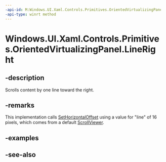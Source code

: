 ```yaml
---
-api-id: M:Windows.UI.Xaml.Controls.Primitives.OrientedVirtualizingPanel.LineRight
-api-type: winrt method
---
```


<!-- Method syntax
public void LineRight()
-->

# Windows.UI.Xaml.Controls.Primitives.OrientedVirtualizingPanel.LineRight

## -description
Scrolls content by one line toward the right.



## -remarks
This implementation calls [SetHorizontalOffset](orientedvirtualizingpanel_sethorizontaloffset_1971679761.md) using a value for "line" of 16 pixels, which comes from a default [ScrollViewer](../windows.ui.xaml.controls/scrollviewer.md).
<!-- Override the method and call <xref targtype="method_winrt" rid="w_ui_xaml_ctrl_prim.orientedvirtualizingpanel_sethorizontaloffset"  xmlns:xsi="http://www.w3.org/2001/XMLSchema-instance">SetHorizontalOffset</xref> using a different measurement to change the interpretation of "line" for a derivation of 
      <xref rid="w_ui_xaml_ctrl_prim.orientedvirtualizingpanel" targtype="class_winrt">OrientedVirtualizingPanel</xref>.-->

## -examples

## -see-also
